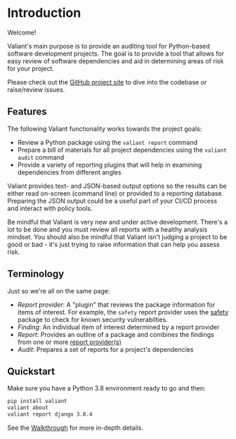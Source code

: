 # Introduction

Welcome!

Valiant's main purpose is to provide an auditing tool for Python-based
software development projects. The goal is to provide a tool that allows
for easy review of software dependencies and aid in determining areas of
risk for your project.

Please check out the [GitHub project site](https://github.com/pomes/valiant)
to dive into the codebase or raise/review issues.

## Features

The following Valiant functionality works towards the project goals:

- Review a Python package using the `valiant report` command
- Prepare a bill of materials for all project dependencies using the
    `valiant audit` command
- Provide a variety of reporting plugins that will help in examining dependencies
    from different angles

Valiant provides text- and JSON-based output options so the results can be either
read on-screen (command line) or provided to a reporting database. Preparing the JSON
output could be a useful part of your CI/CD process and interact with policy tools.

Be mindful that Valiant is very new and under active development. There's a lot
to be done and you must review all reports with a healthy analysis mindset.
You should also be mindful that Valiant isn't judging a project to be good or
bad - it's just trying to raise information that can help you assess risk.

## Terminology

Just so we're all on the same page:

- _Report provider_: A "plugin" that reviews the package information for items
    of interest. For example, the `safety` report provider uses the
    [safety](https://pypi.org/project/safety/) package to check for known security
    vulnerabilties.
- _Finding_: An individual item of interest determined by a report provider
- _Report_: Provides an outline of a package and combines the findings from one
    or more [report provider(s)](providers.md)
- _Audit_: Prepares a set of reports for a project's dependencies

## Quickstart

Make sure you have a Python 3.8 environment ready to go and then:

```bash
pip install valiant
valiant about
valiant report django 3.0.4
```

See the [Walkthrough](walkthrough.md) for more in-depth details.
